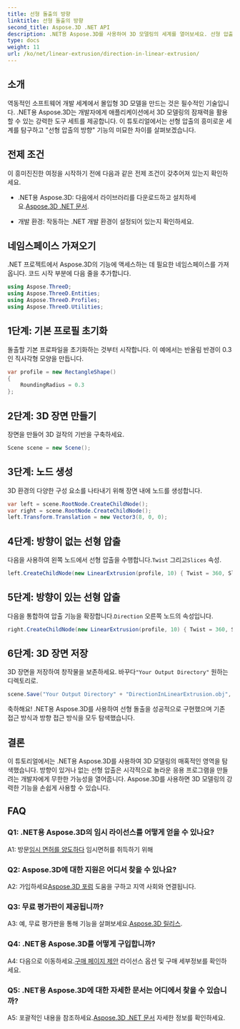 ```yaml
---
title: 선형 돌출의 방향
linktitle: 선형 돌출의 방향
second_title: Aspose.3D .NET API
description: .NET용 Aspose.3D를 사용하여 3D 모델링의 세계를 열어보세요. 선형 압출 방향을 배우고, 창의성을 높이고, 몰입형 애플리케이션을 손쉽게 제작해 보세요.
type: docs
weight: 11
url: /ko/net/linear-extrusion/direction-in-linear-extrusion/
---
```

## 소개

역동적인 소프트웨어 개발 세계에서 몰입형 3D 모델을 만드는 것은 필수적인 기술입니다. .NET용 Aspose.3D는 개발자에게 애플리케이션에서 3D 모델링의 잠재력을 활용할 수 있는 강력한 도구 세트를 제공합니다. 이 튜토리얼에서는 선형 압출의 흥미로운 세계를 탐구하고 "선형 압출의 방향" 기능의 미묘한 차이를 살펴보겠습니다.

## 전제 조건

이 흥미진진한 여정을 시작하기 전에 다음과 같은 전제 조건이 갖추어져 있는지 확인하세요.

-  .NET용 Aspose.3D: 다음에서 라이브러리를 다운로드하고 설치하세요.[Aspose.3D .NET 문서](https://reference.aspose.com/3d/net/).

- 개발 환경: 작동하는 .NET 개발 환경이 설정되어 있는지 확인하세요.

## 네임스페이스 가져오기

.NET 프로젝트에서 Aspose.3D의 기능에 액세스하는 데 필요한 네임스페이스를 가져옵니다. 코드 시작 부분에 다음 줄을 추가합니다.

```csharp
using Aspose.ThreeD;
using Aspose.ThreeD.Entities;
using Aspose.ThreeD.Profiles;
using Aspose.ThreeD.Utilities;
```

## 1단계: 기본 프로필 초기화

돌출할 기본 프로파일을 초기화하는 것부터 시작합니다. 이 예에서는 반올림 반경이 0.3인 직사각형 모양을 만듭니다.

```csharp
var profile = new RectangleShape()
{
    RoundingRadius = 0.3
};
```

## 2단계: 3D 장면 만들기

장면을 만들어 3D 걸작의 기반을 구축하세요.

```csharp
Scene scene = new Scene();
```

## 3단계: 노드 생성

3D 환경의 다양한 구성 요소를 나타내기 위해 장면 내에 노드를 생성합니다.

```csharp
var left = scene.RootNode.CreateChildNode();
var right = scene.RootNode.CreateChildNode();
left.Transform.Translation = new Vector3(8, 0, 0);
```

## 4단계: 방향이 없는 선형 압출

 다음을 사용하여 왼쪽 노드에서 선형 압출을 수행합니다.`Twist` 그리고`Slices` 속성.

```csharp
left.CreateChildNode(new LinearExtrusion(profile, 10) { Twist = 360, Slices = 100 });
```

## 5단계: 방향이 있는 선형 압출

 다음을 통합하여 압출 기능을 확장합니다.`Direction` 오른쪽 노드의 속성입니다.

```csharp
right.CreateChildNode(new LinearExtrusion(profile, 10) { Twist = 360, Slices = 100, Direction = new Vector3(0.3, 0.2, 1) });
```

## 6단계: 3D 장면 저장

 3D 장면을 저장하여 창작물을 보존하세요. 바꾸다`"Your Output Directory"` 원하는 디렉토리로.

```csharp
scene.Save("Your Output Directory" + "DirectionInLinearExtrusion.obj", FileFormat.WavefrontOBJ);
```

축하해요! .NET용 Aspose.3D를 사용하여 선형 돌출을 성공적으로 구현했으며 기존 접근 방식과 방향 접근 방식을 모두 탐색했습니다.

## 결론

이 튜토리얼에서는 .NET용 Aspose.3D를 사용하여 3D 모델링의 매혹적인 영역을 탐색했습니다. 방향이 있거나 없는 선형 압출은 시각적으로 놀라운 응용 프로그램을 만들려는 개발자에게 무한한 가능성을 열어줍니다. Aspose.3D를 사용하면 3D 모델링의 강력한 기능을 손쉽게 사용할 수 있습니다.

## FAQ

### Q1: .NET용 Aspose.3D의 임시 라이선스를 어떻게 얻을 수 있나요?

 A1: 방문[임시 면허를 양도하다](https://purchase.aspose.com/temporary-license/) 임시면허를 취득하기 위해

### Q2: Aspose.3D에 대한 지원은 어디서 찾을 수 있나요?

 A2: 가입하세요[Aspose.3D 포럼](https://forum.aspose.com/c/3d/18) 도움을 구하고 지역 사회와 연결됩니다.

### Q3: 무료 평가판이 제공됩니까?

 A3: 예, 무료 평가판을 통해 기능을 살펴보세요.[Aspose.3D 릴리스](https://releases.aspose.com/).

### Q4: .NET용 Aspose.3D를 어떻게 구입합니까?

 A4: 다음으로 이동하세요.[구매 페이지 제안](https://purchase.aspose.com/buy) 라이선스 옵션 및 구매 세부정보를 확인하세요.

### Q5: .NET용 Aspose.3D에 대한 자세한 문서는 어디에서 찾을 수 있습니까?

 A5: 포괄적인 내용을 참조하세요.[Aspose.3D .NET 문서](https://reference.aspose.com/3d/net/) 자세한 정보를 확인하세요.